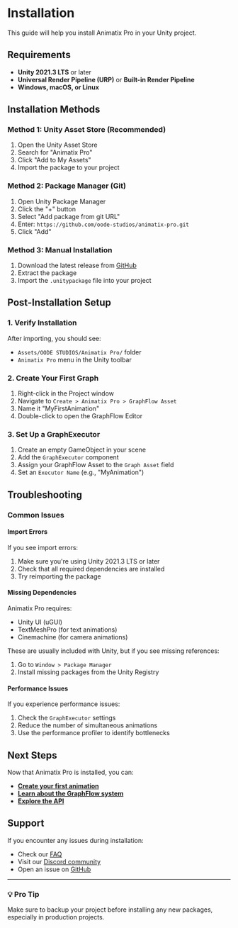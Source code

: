 # Installation

This guide will help you install Animatix Pro in your Unity project.

## Requirements

- **Unity 2021.3 LTS** or later
- **Universal Render Pipeline (URP)** or **Built-in Render Pipeline**
- **Windows, macOS, or Linux**

## Installation Methods

### Method 1: Unity Asset Store (Recommended)

1. Open the Unity Asset Store
2. Search for "Animatix Pro"
3. Click "Add to My Assets"
4. Import the package to your project

### Method 2: Package Manager (Git)

1. Open Unity Package Manager
2. Click the "+" button
3. Select "Add package from git URL"
4. Enter: `https://github.com/oode-studios/animatix-pro.git`
5. Click "Add"

### Method 3: Manual Installation

1. Download the latest release from [GitHub](https://github.com/oode-studios/animatix-pro/releases)
2. Extract the package
3. Import the `.unitypackage` file into your project

## Post-Installation Setup

### 1. Verify Installation

After importing, you should see:
- `Assets/OODE STUDIOS/Animatix Pro/` folder
- `Animatix Pro` menu in the Unity toolbar

### 2. Create Your First Graph

1. Right-click in the Project window
2. Navigate to `Create > Animatix Pro > GraphFlow Asset`
3. Name it "MyFirstAnimation"
4. Double-click to open the GraphFlow Editor

### 3. Set Up a GraphExecutor

1. Create an empty GameObject in your scene
2. Add the `GraphExecutor` component
3. Assign your GraphFlow Asset to the `Graph Asset` field
4. Set an `Executor Name` (e.g., "MyAnimation")

## Troubleshooting

### Common Issues

#### **Import Errors**
If you see import errors:
1. Make sure you're using Unity 2021.3 LTS or later
2. Check that all required dependencies are installed
3. Try reimporting the package

#### **Missing Dependencies**
Animatix Pro requires:
- Unity UI (uGUI)
- TextMeshPro (for text animations)
- Cinemachine (for camera animations)

These are usually included with Unity, but if you see missing references:
1. Go to `Window > Package Manager`
2. Install missing packages from the Unity Registry

#### **Performance Issues**
If you experience performance issues:
1. Check the `GraphExecutor` settings
2. Reduce the number of simultaneous animations
3. Use the performance profiler to identify bottlenecks

## Next Steps

Now that Animatix Pro is installed, you can:

- **[Create your first animation](/docs/getting-started/quick-start)**
- **[Learn about the GraphFlow system](/docs/core-concepts/graphflow-system)**
- **[Explore the API](/docs/api/graph-executor-util)**

## Support

If you encounter any issues during installation:

- Check our [FAQ](/docs/support/faq)
- Visit our [Discord community](https://discord.gg/animatix-pro)
- Open an issue on [GitHub](https://github.com/oode-studios/animatix-pro/issues)

---

<div className="info-box">
  <h3>💡 Pro Tip</h3>
  <p>Make sure to backup your project before installing any new packages, especially in production projects.</p>
</div>
